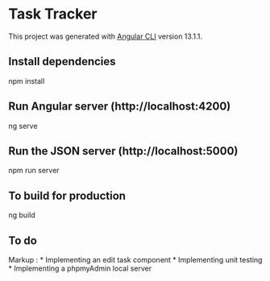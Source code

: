 # Task Tracker

This project was generated with [Angular CLI](https://github.com/angular/angular-cli) version 13.1.1. 

## Install dependencies

npm install

## Run Angular server (http://localhost:4200)

ng serve

## Run the JSON server (http://localhost:5000)

npm run server

## To build for production

ng build

## To do

 Markup : * Implementing an edit task component
          * Implementing unit testing
          * Implementing a phpmyAdmin local server
